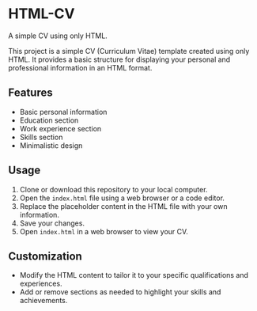 # HTML-CV
A simple CV using only HTML.

This project is a simple CV (Curriculum Vitae) template created using only HTML. It provides a basic structure for displaying your personal and professional information in an HTML format.

## Features
- Basic personal information
- Education section
- Work experience section
- Skills section
- Minimalistic design

## Usage
1. Clone or download this repository to your local computer.
2. Open the `index.html` file using a web browser or a code editor.
3. Replace the placeholder content in the HTML file with your own information.
4. Save your changes.
5. Open `index.html` in a web browser to view your CV.

## Customization
- Modify the HTML content to tailor it to your specific qualifications and experiences.
- Add or remove sections as needed to highlight your skills and achievements.

